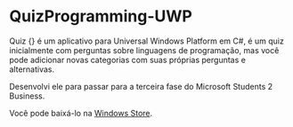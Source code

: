 # QuizProgramming-UWP

Quiz {} é um aplicativo para Universal Windows Platform em C#, é um quiz inicialmente com perguntas sobre linguagens de programação, mas você pode adicionar novas categorias com suas próprias perguntas e alternativas.

Desenvolvi ele para passar para a terceira fase do Microsoft Students 2 Business.

Você pode baixá-lo na [Windows Store](https://www.microsoft.com/store/apps/quiz/9nblggh6hvd3).
